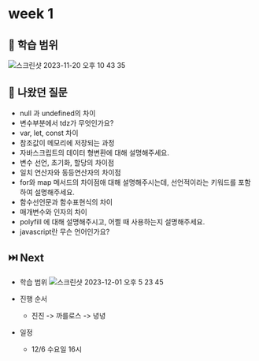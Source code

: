 # week 1

## 📝 학습 범위
![스크린샷 2023-11-20 오후 10 43 35](https://github.com/Rhinos-fe-study/javascript-study/assets/90189513/0ca8fe97-8b8e-4778-b26a-0fea3fea38ae)

## 🙋 나왔던 질문
* null 과 undefined의 차이
* 변수부분에서 tdz가 무엇인가요?
* var, let, const 차이
* 참조값이 메모리에 저장되는 과정
* 자바스크립트의 데이터 형변환에 대해 설명해주세요.
* 변수 선언, 초기화, 할당의 차이점
* 일치 연산자와 동등연산자의 차이점
* for와 map 메서드의 차이점애 대해 설명해주시는데, 선언적이라는 키워드를 포함하여 설명해주세요.
* 함수선언문과 함수표현식의 차이
* 매개변수와 인자의 차이
* polyfill 에 대해 설명해주시고, 어쩔 때 사용하는지 설명해주세요.
* javascript란 무슨 언어인가요?

## ⏭️ Next
* 학습 범위
![스크린샷 2023-12-01 오후 5 23 45](https://github.com/Rhinos-fe-study/javascript-study/assets/90189513/8c054aee-8886-4c58-9143-e7ff7d33cc22)

* 진행 순서
  * 진진 -> 까를로스 -> 녕녕

* 일정
  * 12/6 수요일 16시
